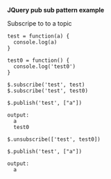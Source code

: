 **JQuery pub sub pattern example**

Subscripe to to a topic

```
test = function(a) {
  console.log(a)
}

test0 = function() {
  console.log('test0')
}

$.subscribe('test', test)
$.subscribe('test', test0)

$.publish('test', ["a"])

output:
  a
  test0

$.unsubscribe(['test', test0])

$.publish('test', ["a"])

output:
  a
```

